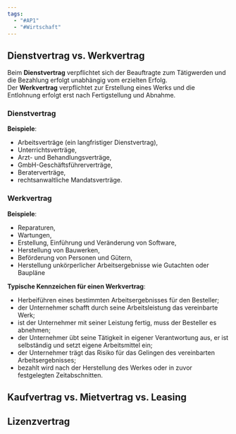 ```yaml
---
tags:
  - "#AP1"
  - "#Wirtschaft"
---
```

## Dienstvertrag vs. Werkvertrag
Beim **Dienstvertrag** verpflichtet sich der Beauftragte zum Tätigwerden und die Bezahlung erfolgt unabhängig vom erzielten Erfolg. Der **Werkvertrag** verpflichtet zur Erstellung eines Werks und die Entlohnung erfolgt erst nach Fertigstellung und Abnahme.
### Dienstvertrag
**Beispiele**:
- Arbeitsverträge (ein langfristiger Dienstvertrag),
- Unterrichtsverträge,
- Arzt- und Behandlungsverträge,
- GmbH-Geschäftsführerverträge,
- Beraterverträge,
- rechtsanwaltliche Mandatsverträge.
### Werkvertrag
**Beispiele**:
- Reparaturen,
- Wartungen,
- Erstellung, Einführung und Veränderung von Software,
- Herstellung von Bauwerken,
- Beförderung von Personen und Gütern,
- Herstellung unkörperlicher Arbeitsergebnisse wie Gutachten oder Baupläne

**Typische Kennzeichen für einen Werkvertrag**:
- Herbeiführen eines bestimmten Arbeitsergebnisses für den Besteller;
- der Unternehmer schafft durch seine Arbeitsleistung das vereinbarte Werk;
- ist der Unternehmer mit seiner Leistung fertig, muss der Besteller es abnehmen;
- der Unternehmer übt seine Tätigkeit in eigener Verantwortung aus, er ist selbständig und setzt eigene Arbeitsmittel ein;
- der Unternehmer trägt das Risiko für das Gelingen des vereinbarten Arbeitsergebnisses;
- bezahlt wird nach der Herstellung des Werkes oder in zuvor festgelegten Zeitabschnitten.

## Kaufvertrag vs. Mietvertrag vs. Leasing

## Lizenzvertrag